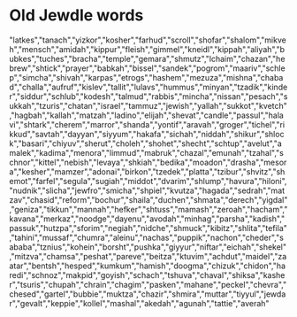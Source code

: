 # Old Jewdle words

"latkes","tanach","yizkor","kosher","farhud","scroll","shofar","shalom","mikveh","mensch","amidah","kippur","fleish","gimmel","kneidl","kippah","aliyah","bubkes","tuches","bracha","temple","gemara","shmutz","lchaim","chazan","hebrew","shtick","prayer","babkah","bissel","sandek","pogrom","maariv","schlep","simcha","shivah","karpas","etrogs","hashem","mezuza","mishna","chabad","challa","aufruf","kislev","tallit","lulavs","hummus","minyan","tzadik","kinder","siddur","schlub","kodesh","talmud","rabbis","mincha","nissan","pesach","sukkah","tzuris","chatan","israel","tammuz","jewish","yallah","sukkot","kvetch","hagbah","kallah","matzah","ladino","elijah","shevat","candle","passul","halavi","shtark","cherem","marror","shanda","yontif","aravah","groger","tichel","rikkud","savtah","dayyan","siyyum","hakafa","sichah","niddah","shikur","shlock","basari","chiyuv","sherut","choleh","shohet","shecht","schtup","avelut","amalek","kadima","menora","limmud","mabruk","chazal","emunah","tzahal","schnor","kittel","nebish","levaya","shkiah","bedika","moadon","drasha","mesora","kesher","mamzer","adonai","birkon","tzedek","platta","tzibur","shvitz","shemot","farfel","segula","sugiah","middot","dvarim","shlump","havura","hiloni","nudnik","slicha","jewfro","smicha","shpiel","kvutza","hagada","sedrah","matzav","chasid","reform","bochur","shaila","duchen","shmata","derech","yigdal","geniza","tikkun","mannah","hefker","shtuss","mamash","zeroah","hacham","kavana","merkaz","noodge","dayenu","avodah","minhag","parsha","kadish","passuk","hutzpa","sforim","negiah","nidche","shmuck","kibitz","shlita","tefila","tahini","mussaf","chumra","aleinu","nachas","puppik","nachon","cheder","sababa","tznius","kohein","borsht","pushka","giyyur","niftar","eichah","shekel","mitzva","chamsa","peshat","pareve","beitza","ktuvim","achdut","maidel","zaatar","bentsh","hesped","kumkum","hamish","doogma","chizuk","chidon","haredi","schnoz","makpid","goyish","schach","tshuva","chaval","shiksa","kasher","tsuris","chupah","chrain","chagim","pasken","mahane","peckel","chevra","chesed","gartel","bubbie","muktza","chazir","shmira","muttar","tiyyul","jewdar","gevalt","keppie","kollel","mashal","akedah","agunah","tattie","averah"
